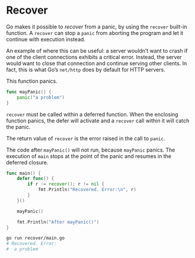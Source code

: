 # Recover

Go makes it possible to _recover_ from a panic, by using the `recover` built-in function. A `recover` can stop a `panic` from aborting the program and let it continue with execution instead.

An example of where this can be useful: a server wouldn’t want to crash if one of the client connections exhibits a critical error. Instead, the server would want to close that connection and continue serving other clients. In fact, this is what Go’s `net/http` does by default for HTTP servers.

This function panics.

```go
func mayPanic() {
    panic("a problem")
}
```

`recover` must be called within a deferred function. When the enclosing function panics, the defer will activate and a `recover` call within it will catch the panic.

The return value of `recover` is the error raised in the call to `panic`.

The code after `mayPanic()` will not run, because `mayPanic` panics. The execution of `main` stops at the point of the panic and resumes in the deferred closure.

```go
func main() {
    defer func() {
        if r := recover(); r != nil {
            fmt.Println("Recovered. Error:\n", r)
        }
    }()

    mayPanic()

    fmt.Println("After mayPanic()")
}
```

```sh
go run recover/main.go
# Recovered. Error:
#  a problem
```
